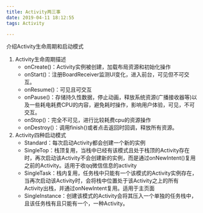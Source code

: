 ```yaml
---
title: Activity两三事
date: 2019-04-11 18:12:55
tags: Activity

---
```




介绍Activity生命周期和启动模式

<!-- more -->



1. Activity生命周期描述
   - onCreate()：Activity实例被创建，加载布局资源和初始化操作
   - onStart()：注册BoardReceiver监测UI变化，进入前台，可见但不可交互。
   - onResume()：可见且可交互
   - onPause()：存储持久性数据，停止动画，释放系统资源(广播接收器等)以及一些耗电耗费CPU的内容，避免耗时操作，影响用户体验，可见，不可交互。
   - onStop()：完全不可见，进行比较耗费cpu的资源操作
   - onDestroy()：调用finish()或者点击返回时回调，释放所有资源。
2. Activity四种启动模式
   - Standard：每次启动Activity都会创建一个新的实例
   - SingleTop：栈顶复用，当栈中已经有该模式且处于栈顶的Activity存在时，再次启动该Activity不会创建新的实例，而是通过onNewIntent()复用之前的Activity。适用于收qq微信信息的activity
   - SingleTask：栈内复用，任务栈中只能有一个该模式的Activity实例存在，当再次启动该Activity时，会将栈中位置处于该Activity之上的所有Activity出栈，并通过onNewIntent复用。适用于主页面
   - SingleInstance：创建该模式的Activity会将其压入一个单独的任务栈中，且该任务栈有且只能有一个，一种Activity。

